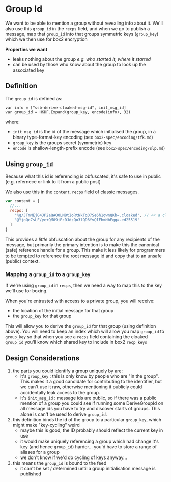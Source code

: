 # Group Id

We want to be able to mention a group without revealing info about it.
We'll also use this `group_id` in the `recps` field, and when we go to publish a message,
map that `group_id` into that groups symmetric keys (`group_key`) which we then use for box2 encryption

**Properties we want**
- leaks nothing about the group _e.g. who started it, where it started_
- can be used by those who know about the group to look up the associated key

## Definition

The `group_id` is defined as:

```
var info = ["ssb-derive-cloaked-msg-id", init_msg_id]
var group_id = HKDF.Expand(group_key, encode(info), 32)
```

where:
- `init_msg_id` is the id of the message which initialised the group, in a binary type-format-key encoding (see `box2-spec/encoding/tfk.md`)
- `group_key` is the groups secret (symmetric) key
- `encode` is shallow-length-prefix encode (see `box2-spec/encoding/slp.md`)


## Using `group_id`

Because what this id is referencing is obfuscated, it's safe to use in public 
(e.g. refernece or link to it from a public post)

We also use this in the `content.recps` field of classic messages.

```js
var content = {
  //...
  recps: [
    '%g/JTmMEjG4JP2aQAO0LM8tIoRtNkTq07Se6h1qwnQKb=.cloaked', // << a cloaked group_id
    '@YjoQc7sLF/ye+QM09iPcDJdzQo3lQD6YvQIFhmNbEqg=.ed25519'
  ]
}
```


This provides a _little_ obfuscation about the group for any recipients of the message,
but primarily the primary intention is to make this the canonical (safe) reference handle for a group.
This make it less likely for programmers to be tempted to reference the root message id and copy
that to an unsafe (public) context.

### Mapping a `group_id` to a `group_key`

If we're using `group_id` in `recps`, then we need a way to map this to the key we'll use for boxing.

When you're entrusted with access to a private group, you will receive:
- the location of the initial message for that group
- the `group_key` for that group

This will allow you to derive the `group_id` for that group (using definition above).
You will need to keep an index which will allow you map `group_id` to `group_key` so that when you see
a `recps` field containing the cloaked `group_id` you'll know which shared key to include in box2 `recp_keys`


## Design Considerations

1. the parts you could identify a group uniquely by are: 
    - it's `group_key` : this is only know by people who are "in the group". This makes it a good candidate for contributing to the identifier, but we can't use it raw, otherwise mentioning it publicly could accidentally leak access to the group.
    - it's `init_msg_id` : message ids are public, so if there was a public mention of a group you could see if running some DeriveGroupId on all message ids you have to try and discover starts of groups. This alone is can't be used to derive `group_id`.
2. this definition binds the id of the group to a particular `group_key`, which might make "key-cycling" weird
    - maybe this is good, the ID probably should reflect the current key in use
    - it would make uniquely referencing a group which had change it's key (and hence `group_id`) harder... you'd have to store a range of aliases for a group
    - we don't know if we'd do cycling of keys anyway...
3. this means the `group_id` is bound to the feed
    - it can't be set / determined until a group initialisation message is published
